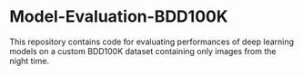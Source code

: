 # Model-Evaluation-BDD100K

This repository contains code for evaluating performances of deep learning models on a custom BDD100K dataset containing only images from the night time. 
